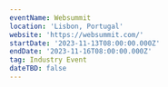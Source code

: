 ```yaml
---
eventName: Websummit
location: 'Lisbon, Portugal'
website: 'https://websummit.com/'
startDate: '2023-11-13T08:00:00.000Z'
endDate: '2023-11-16T08:00:00.000Z'
tag: Industry Event
dateTBD: false
---
```


